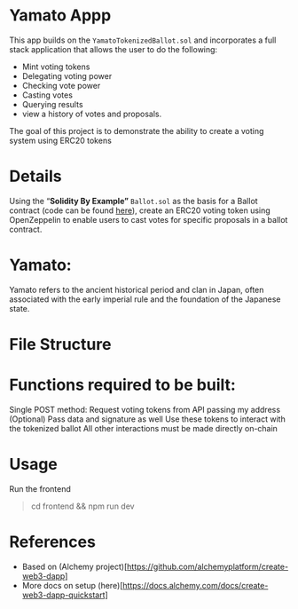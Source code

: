 # Yamato Appp

This app builds on the `YamatoTokenizedBallot.sol` and incorporates a full stack application that allows the user to do the following:

- Mint voting tokens
- Delegating voting power
- Checking vote power
- Casting votes
- Querying results
- view a history of votes and proposals.

The goal of this project is to demonstrate the ability to create a voting system using ERC20 tokens

# Details

Using the “**Solidity By Example”** `Ballot.sol` as the basis for a Ballot contract (code can be found [here](https://docs.soliditylang.org/en/v0.8.17/solidity-by-example.html)), create an ERC20 voting token using OpenZeppelin to enable users to cast votes for specific proposals in a ballot contract.

# Yamato:

Yamato refers to the ancient historical period and clan in Japan, often associated with the early imperial rule and the foundation of the Japanese state.

# File Structure

# Functions required to be built:

Single POST method:
Request voting tokens from API passing my address
(Optional) Pass data and signature as well
Use these tokens to interact with the tokenized ballot
All other interactions must be made directly on-chain

# Usage

Run the frontend

> cd frontend && npm run dev

# References

- Based on (Alchemy project)[https://github.com/alchemyplatform/create-web3-dapp]
- More docs on setup (here)[https://docs.alchemy.com/docs/create-web3-dapp-quickstart]
